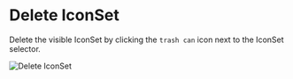# Delete IconSet

Delete the visible IconSet  by clicking the `trash can` icon next to the IconSet selector.

![Delete IconSet](https://docs.iconmason.com/images/delete-iconset.png#half-size)
